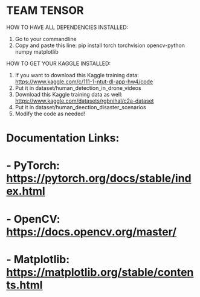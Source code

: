 # TEAM TENSOR
HOW TO HAVE ALL DEPENDENCIES INSTALLED:
1. Go to your commandline
2. Copy and paste this line: pip install torch torchvision opencv-python numpy matplotlib

HOW TO GET YOUR KAGGLE INSTALLED:
1. If you want to download this Kaggle training data: https://www.kaggle.com/c/111-1-ntut-dl-app-hw4/code
2. Put it in dataset/human_detection_in_drone_videos
3. Download this Kaggle training data as well: https://www.kaggle.com/datasets/rgbnihal/c2a-dataset
4. Put it in dataset/human_deection_disaster_scenarios
5. Modify the code as needed!

# Documentation Links:
# - PyTorch: https://pytorch.org/docs/stable/index.html
# - OpenCV: https://docs.opencv.org/master/
# - Matplotlib: https://matplotlib.org/stable/contents.html